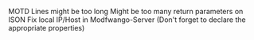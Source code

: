 MOTD Lines might be too long
Might be too many return parameters on ISON
Fix local IP/Host in Modfwango-Server (Don't forget to declare the appropriate properties)
